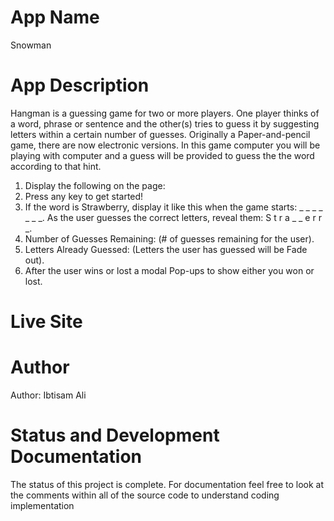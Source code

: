 # App Name 
Snowman
# App Description 
Hangman is a guessing game for two or more players. One player thinks of a word, phrase or sentence and the other(s) tries to guess it by suggesting letters within a certain number of guesses. Originally a Paper-and-pencil game, there are now electronic versions.
In this game computer you will be playing with computer and a guess will be provided to guess the the word according to that hint.

1. Display the following on the page:
2. Press any key to get started!
3. If the word is Strawberry, display it like this when the game starts: _ _ _ _ _ _ _.
As the user guesses the correct letters, reveal them: S t r a _ _ e r r _.
4. Number of Guesses Remaining: (# of guesses remaining for the user).
5. Letters Already Guessed: (Letters the user has guessed will be Fade out).
6. After the user wins or lost a modal Pop-ups to show either you won or lost.


# Live Site

# Author 
Author: Ibtisam Ali

# Status and Development Documentation
The status of this project is complete. For documentation feel free to look at the comments within all of the source code to understand coding implementation

